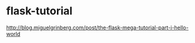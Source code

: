 flask-tutorial
==============

http://blog.miguelgrinberg.com/post/the-flask-mega-tutorial-part-i-hello-world
